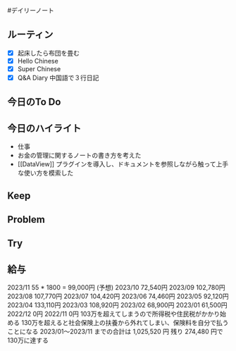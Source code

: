 #デイリーノート
## ルーティン
- [x] 起床したら布団を畳む
- [x] Hello Chinese
- [x] Super Chinese
- [x] Q&A Diary 中国語で３行日記
## 今日のTo Do
## 今日のハイライト
- 仕事
- お金の管理に関するノートの書き方を考えた
- [[DataView]] プラグインを導入し、ドキュメントを参照しながら触って上手な使い方を模索した
## Keep
## Problem
## Try
## 給与
2023/11 55 * 1800 = 99,000円 (予想)
2023/10 72,540円
2023/09 102,780円
2023/08 107,770円
2023/07 104,420円
2023/06 74,460円
2023/05 92,120円
2023/04 133,110円
2023/03 108,920円
2023/02 68,900円
2023/01 61,500円
2022/12 0円
2022/11 0円
103万を超えてしまうので所得税や住民税がかかり始める
130万を超えると社会保険上の扶養から外れてしまい、保険料を自分で払うことになる
2023/01〜2023/11 までの合計は 1,025,520 円
残り 274,480 円で130万に達する
